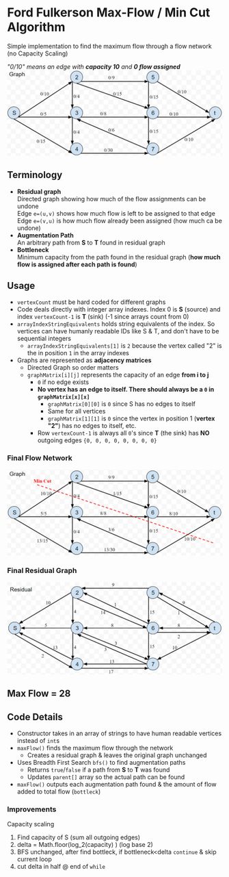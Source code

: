 # Ford Fulkerson Max-Flow / Min Cut Algorithm
Simple implementation to find the maximum flow through a flow network (no Capacity Scaling)

*"0/10" means an edge with **capacity 10** and **0 flow assigned***  
![](images/initial-graph.png)

## Terminology
- **Residual graph**  
Directed graph showing how much of the flow assignments can be undone  
Edge `e=(u,v)` shows how much flow is left to be assigned to that edge  
Edge `e=(v,u)` is how much flow already been assigned (how much ca be undone)
- **Augmentation Path**  
An arbitrary path from **S** to **T** found in residual graph
- **Bottleneck**  
Minimum capacity from the path found in the residual graph (**how much flow is assigned after each path is found**)

## Usage
- `vertexCount` must be hard coded for different graphs
- Code deals directly with integer array indexes. Index 0 is **S** (source) and index `vertexCount-1` is **T** (sink) (-1 since arrays count from 0)
- `arrayIndexStringEquivalents` holds string equivalents of the index. So vertices can have humanly readable IDs like S & T, and don't have to be sequential integers
  - `arrayIndexStringEquivalents[1]` is `2` because the vertex called "2" is the in position `1` in the array indexes
- Graphs are represented as **adjacency matrices**
  - Directed Graph so order matters
  - `graphMatrix[i][j]` represents the capacity of an edge **from i to j**
    - `0` if no edge exists
    - **No vertex has an edge to itself. There should always be a `0` in `graphMatrix[x][x]`**
      - `graphMatrix[0][0]` is `0` since S has no edges to itself
      - Same for all vertices
      - `graphMatrix[1][1]` is `0` since the vertex in position 1 (**vertex "2"**) has no edges to itself, etc.
    - Row `vertexCount-1` is always all `0`'s since **T** (the sink) has **NO** outgoing edges `{0, 0, 0, 0, 0, 0, 0, 0}`

### Final Flow Network
![](images/possible-min-cut.png)
### Final Residual Graph
![](images/final-residual-graph.png)
## Max Flow = 28

## Code Details
- Constructor takes in an array of strings to have human readable vertices instead of `int`s
- `maxFlow()` finds the maximum flow through the network
  - Creates a residual graph & leaves the original graph unchanged
- Uses Breadth First Search `bfs()` to find augmentation paths
  - Returns `true`/`false` if a path from **S** to **T** was found
  - Updates `parent[]` array so the actual path can be found
- `maxFlow()` outputs each augmentation path found & the amount of flow added to total flow (`bottleck`)

### Improvements
Capacity scaling
1. Find capacity of S (sum all outgoing edges)
2. delta = Math.floor(log_2(capacity) ) (log base 2)
3. BFS unchanged, after find bottleck, if bottleneck<delta `continue` & skip current loop
4. cut delta in half @ end of `while`
